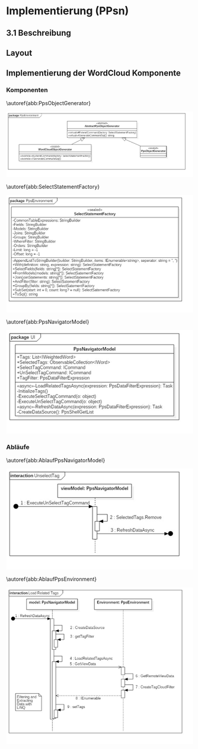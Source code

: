 # Implementierung (PPsn)

## 3.1 Beschreibung

## Layout

## Implementierung der WordCloud Komponente

### Komponenten

\autoref{abb:PpsObjectGenerator}

![\label{abb:PpsObjectGenerator} PpsObjectGenerator](img/PpsObjectGenerator.jpg)

\autoref{abb:SelectStatementFactory}

![\label{abb:SelectStatementFactory} SelectStatementFactory](img/SelectStatementFactory.jpg)

\autoref{abb:PpsNavigatorModel}

![\label{abb:PpsNavigatorModel} PpsNavigatorModel](img/PpsNavigatorModel.jpg)

### Abläufe

\autoref{abb:AblaufPpsNavigatorModel}

![\label{abb:AblaufPpsNavigatorModel} AblaufPpsNavigatorModel](img/AblaufPpsNavigatorModel.jpg)

\autoref{abb:AblaufPpsEnvironment}

![\label{abb:AblaufPpsEnvironment} AblaufPpsEnvironment](img/AblaufPpsEnvironment.jpg)

<!-- 

![\label{abb:} ](img/.jpg)

![\label{abb:} ](img/.jpg)

-->
